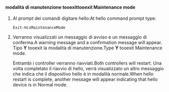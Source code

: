<!--author=SharS last changed: 9/17/15-->

#### <a name="tooexit-maintenance-mode"></a><span data-ttu-id="b21d3-101">modalità di manutenzione tooexit</span><span class="sxs-lookup"><span data-stu-id="b21d3-101">tooexit Maintenance mode</span></span>
1. <span data-ttu-id="b21d3-102">Al prompt dei comandi digitare hello:</span><span class="sxs-lookup"><span data-stu-id="b21d3-102">At hello command prompt type:</span></span>
   
     `Exit-HcsMaintenanceMode`
2. <span data-ttu-id="b21d3-103">Verranno visualizzati un messaggio di avviso e un messaggio di conferma.</span><span class="sxs-lookup"><span data-stu-id="b21d3-103">A warning message and a confirmation message will appear.</span></span> <span data-ttu-id="b21d3-104">Tipo **Y** tooexit la modalità di manutenzione.</span><span class="sxs-lookup"><span data-stu-id="b21d3-104">Type **Y** tooexit Maintenance mode.</span></span>
   
    <span data-ttu-id="b21d3-105">Entrambi i controller verranno riavviati.</span><span class="sxs-lookup"><span data-stu-id="b21d3-105">Both controllers will restart.</span></span> <span data-ttu-id="b21d3-106">Una volta completato il riavvio di hello, verrà visualizzato un altro messaggio che indica che il dispositivo hello è in modalità normale.</span><span class="sxs-lookup"><span data-stu-id="b21d3-106">When hello restart is complete, another message will appear indicating that hello device is in Normal mode.</span></span>

